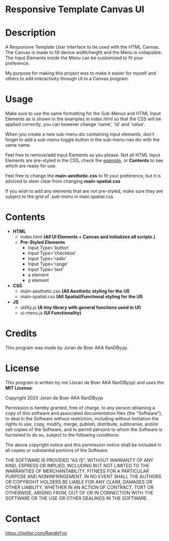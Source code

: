 # Responsive Template Canvas UI

# Description
A Responsive Template User Interface to be used with the HTML Canvas. The Canvas is made to fill device width/height and the Menu is collapsible. The Input Elements inside the Menu can be customized to fit your preference.

My purpose for making this project was to make it easier for myself and others to add interactivity through UI to a Canvas program.

# Usage
Make sure to use the same formatting for the Sub-Menus and HTML Input Elements as is shown in the examples in index.html so that the CSS will be applied correctly, you can however change 'name', 'id' and 'value'.

When you create a new sub-menu div containing input elements, don't forget to add a sub-menu-toggle button in the sub-menu-nav div with the same name.

Feel free to remove/add Input Elements as you please. Not all HTML Input Elements are pre-styled in the CSS, check the [example](https://randbyyp.github.io/Responsive-Template-Canvas-UI/), or **Contents** to see which are ready for use.

Feel free to change the **main-aesthetic.css** to fit your preference, but it is adviced to steer clear from changing **main-spatial.css**

If you wish to add any elements that are not pre-styled, make sure they are subject to the grid of .sub-menu in main.spatial.css.

# Contents
* **HTML**
  * index.html **(All UI Elements + Canvas and initializes all scripts.)**
  * **Pre-Styled Elements**
    * Input Type='button'
    * Input Type='checkbox'
    * Input Type='radio'
    * Input Type='range'
    * Input Type='text'
    * a element
    * p element
* **CSS**
  * main-aesthetic.css **(All Aesthetic styling for the UI)**
  * main-spatial.css **(All Spatial/Functional styling for the UI)**
* **JS**
  * utility.js **(A tiny library with general functions used in UI)**
  * ui-menu.js **(UI Functionality)**

# Credits
This program was made by Joran de Boer AKA RanDByyp.

# License
This program is written by me (Joran de Boer AKA RanDByyp) and uses the **MIT License**:

Copyright 2020 Joran de Boer AKA RanDByyp

Permission is hereby granted, free of charge, to any person obtaining a copy of this software and associated documentation files (the "Software"), to deal in the Software without restriction, including without limitation the rights to use, copy, modify, merge, publish, distribute, sublicense, and/or sell copies of the Software, and to permit persons to whom the Software is furnished to do so, subject to the following conditions:

The above copyright notice and this permission notice shall be included in all copies or substantial portions of the Software.

THE SOFTWARE IS PROVIDED "AS IS", WITHOUT WARRANTY OF ANY KIND, EXPRESS OR IMPLIED, INCLUDING BUT NOT LIMITED TO THE WARRANTIES OF MERCHANTABILITY, FITNESS FOR A PARTICULAR PURPOSE AND NONINFRINGEMENT. IN NO EVENT SHALL THE AUTHORS OR COPYRIGHT HOLDERS BE LIABLE FOR ANY CLAIM, DAMAGES OR OTHER LIABILITY, WHETHER IN AN ACTION OF CONTRACT, TORT OR OTHERWISE, ARISING FROM, OUT OF OR IN CONNECTION WITH THE SOFTWARE OR THE USE OR OTHER DEALINGS IN THE SOFTWARE.

# Contact

https://twitter.com/RandbYyp

